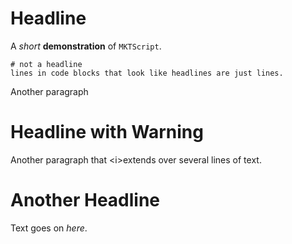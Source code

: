 # Headline

A *short* **demonstration** of `MKTScript`.

<stop/>

```
# not a headline
lines in code blocks that look like headlines are just lines.
```


Another paragraph
# Headline with Warning
Another paragraph
that \<i>extends</i>
over several lines of text.

# Another **Headline**

Text goes on *here*.
